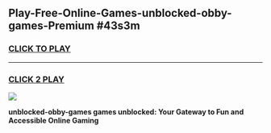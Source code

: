 
## Play-Free-Online-Games-unblocked-obby-games-Premium #43s3m
<h3>
<a href="https://premium.freeplayer.one?title=unblocked-obby-games&ref=8M">CLICK TO PLAY</a></h3>
<hr>

<h3>
<a href="https://premium.freeplayer.one?title=unblocked-obby-games&ref=8M">CLICK 2 PLAY</a>
  
</h3>

<a href="https://premium.freeplayer.one?title=unblocked-obby-games&ref=8M"><img src="https://clearcache.store/games.png"></a>


**unblocked-obby-games games unblocked: Your Gateway to Fun and Accessible Online Gaming**

